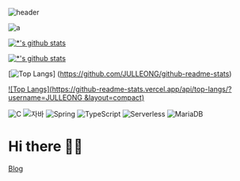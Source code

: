 ![header](https://capsule-render.vercel.app/api?type=rounded&color=auto&height=300&section=header&text=데이터%20분석가&fontSize=90)

![a](https://user-images.githubusercontent.com/117628817/200505918-10797321-4c17-4103-8298-c22412ce5c93.png)
  
[![*'s github stats](https://github-readme-stats.vercel.app/api?username=JULLEONG)](https://github.com/JULLEONG)
  
[![*'s github stats](https://github-readme-stats.vercel.app/api?username=JULLEONG&show_icons=true&theme=radical)](https://github.com/JULLEONG)
    
[![Top Langs](https://github-readme-stats.vercel.app/api/top-langs/?username=JULLEONG)]           (https://github.com/JULLEONG/github-readme-stats)

[![Top Langs](https://github-readme-stats.vercel.app/api/top-langs/?username=JULLEONG &layout=compact)](https://github.com/JULLEONG/github-readme-stats)

![C](https://img.shields.io/badge/-C-123456?style=flat-square&logo=C&logoColor=black)
![자바](https://img.shields.io/badge/-자바-007396?style=flat&logo=Java&logoColor=ffffff)
![Spring](https://img.shields.io/badge/-Spring-6DB33F?style=for-the-badge&logo=Spring&logoColor=white)
![TypeScript](https://img.shields.io/badge/-TypeScript-3178C6?style=flat-square&logo=TypeScript&logoColor=white)
![Serverless](https://img.shields.io/badge/-Serverless-FD5750?style=flat-square&logo=Serverless&logoColor=magenta)
![MariaDB](https://img.shields.io/badge/-MariaDB-1F305F?style=flat-square&logo=mariadb&logoColor=white)

# Hi there 👋:smirk:

[Blog](https://julleong.tistory.com/)


